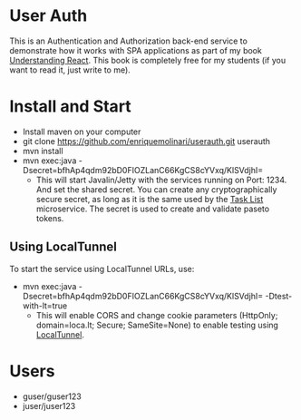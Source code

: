 # User Auth

This is an Authentication and Authorization back-end service to demonstrate how it works with SPA applications as part of my book [Understanding React](https://leanpub.com/understandingreact). This book is completely free for my students (if you want to read it, just write to me).

# Install and Start

- Install maven on your computer
- git clone https://github.com/enriquemolinari/userauth.git userauth
- mvn install
- mvn exec:java -Dsecret=bfhAp4qdm92bD0FIOZLanC66KgCS8cYVxq/KlSVdjhI= 
  - This will start Javalin/Jetty with the services running on Port: 1234. And set the shared secret. You can create any cryptographically secure secret, as long as it is the same used by the [Task List](https://github.com/enriquemolinari/tasklist) microservice. The secret is used to create and validate paseto tokens.

## Using LocalTunnel

To start the service using LocalTunnel URLs, use:

- mvn exec:java -Dsecret=bfhAp4qdm92bD0FIOZLanC66KgCS8cYVxq/KlSVdjhI= -Dtest-with-lt=true
  - This will enable CORS and change cookie parameters (HttpOnly; domain=loca.lt; Secure; SameSite=None) to enable testing using [LocalTunnel](https://github.com/localtunnel/localtunnel).
  
# Users

- guser/guser123
- juser/juser123